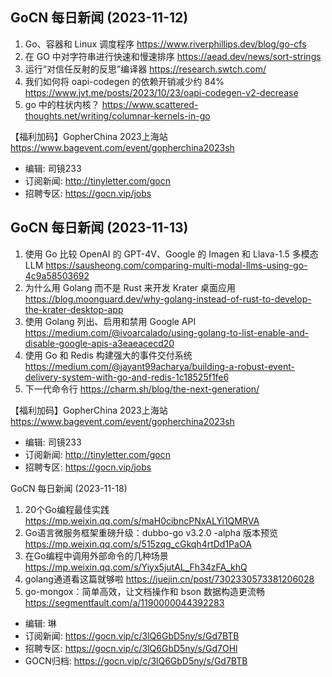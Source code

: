 ## GoCN 每日新闻 (2023-11-12)

1. Go、容器和 Linux 调度程序 https://www.riverphillips.dev/blog/go-cfs
2. 在 GO 中对字符串进行快速和慢速排序  https://aead.dev/news/sort-strings
3. 运行“对信任反射的反思”编译器 https://research.swtch.com/
5. 我们如何将 oapi-codegen 的依赖开销减少约 84% https://www.jvt.me/posts/2023/10/23/oapi-codegen-v2-decrease
6. go 中的柱状内核？ https://www.scattered-thoughts.net/writing/columnar-kernels-in-go

【福利加码】GopherChina 2023上海站 https://www.bagevent.com/event/gopherchina2023sh

- 编辑: 司镜233
- 订阅新闻: http://tinyletter.com/gocn
- 招聘专区: https://gocn.vip/jobs


## GoCN 每日新闻 (2023-11-13)

1. 使用 Go 比较 OpenAI 的 GPT-4V、Google 的 Imagen 和 Llava-1.5 多模态 LLM https://sausheong.com/comparing-multi-modal-llms-using-go-4c9a58503692
2. 为什么用 Golang 而不是 Rust 来开发 Krater 桌面应用 https://blog.moonguard.dev/why-golang-instead-of-rust-to-develop-the-krater-desktop-app
3. 使用 Golang 列出、启用和禁用 Google API https://medium.com/@ivoarcalado/using-golang-to-list-enable-and-disable-google-apis-a3eaeacecd20
4. 使用 Go 和 Redis 构建强大的事件交付系统 https://medium.com/@jayant99acharya/building-a-robust-event-delivery-system-with-go-and-redis-1c18525f1fe6
5. 下一代命令行 https://charm.sh/blog/the-next-generation/

【福利加码】GopherChina 2023上海站 https://www.bagevent.com/event/gopherchina2023sh

- 编辑: 司镜233
- 订阅新闻: http://tinyletter.com/gocn
- 招聘专区: https://gocn.vip/jobs




GoCN 每日新闻 (2023-11-18)

1. 20个Go编程最佳实践 https://mp.weixin.qq.com/s/maH0cibncPNxALYi1QMRVA
2. Go语言微服务框架重磅升级：dubbo-go v3.2.0 -alpha 版本预览 https://mp.weixin.qq.com/s/515zqg_cGkqh4rtDd1PaOA
3. 在Go编程中调用外部命令的几种场景 https://mp.weixin.qq.com/s/Yiyx5jutAL_Fh34zFA_khQ
4. golang通道看这篇就够啦 https://juejin.cn/post/7302330573381206028
5. go-mongox：简单高效，让文档操作和 bson 数据构造更流畅 https://segmentfault.com/a/1190000044392283

- 编辑: 琳
- 订阅新闻: https://gocn.vip/c/3lQ6GbD5ny/s/Gd7BTB
- 招聘专区: https://gocn.vip/c/3lQ6GbD5ny/s/Gd7OHl
- GOCN归档: https://gocn.vip/c/3lQ6GbD5ny/s/Gd7BTB